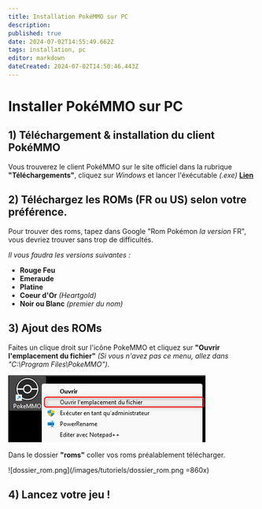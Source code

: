 ```yaml
---
title: Installation PokéMMO sur PC
description: 
published: true
date: 2024-07-02T14:55:49.662Z
tags: installation, pc
editor: markdown
dateCreated: 2024-07-02T14:50:46.443Z
---
```


# Installer PokéMMO sur PC


## 1) Téléchargement & installation du client PokéMMO

Vous trouverez le client PokéMMO sur le site officiel dans la rubrique **"Téléchargements"**, cliquez sur *Windows* et lancer l'éxécutable *(.exe)* **[Lien](https://pokemmo.com/fr/downloads/)**

## 2) Téléchargez les ROMs (FR ou US) selon votre préférence.

Pour trouver des roms, tapez dans Google "Rom Pokémon *la version* FR", vous devriez trouver sans trop de difficultés.

_Il vous faudra les versions suivantes :_

* **Rouge Feu**
* **Emeraude**
* **Platine**
* **Coeur d'Or** *(Heartgold)*
* **Noir ou Blanc** *(premier du nom)*

## 3) Ajout des ROMs

Faites un clique droit sur l'icône PokeMMO et cliquez sur **"Ouvrir l'emplacement du fichier"** *(Si vous n'avez pas ce menu, allez dans "C:\Program Files\PokeMMO")*.

![acces_dossier.png](/images/tutoriels/acces_dossier.png)

Dans le dossier **"roms"** coller vos roms préalablement télécharger.

![dossier_rom.png](/images/tutoriels/dossier_rom.png =860x)

## 4) Lancez votre jeu !